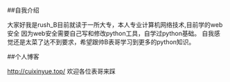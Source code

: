 ##自我介绍

大家好我是rush_B目前就读于一所大专，本人专业计算机网络技术,目前学的web安全
因为web安全需要自己写和修改python工具，自学过python基础。
自我感觉还是太菜了达不到要求，希望跟帅B表哥学习到更多的python知识。

##个人博客

http://cuixinyue.top/ 欢迎各位表哥来踩

 

